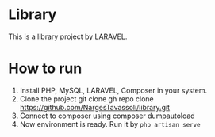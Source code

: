 # Library
This is a library project by LARAVEL.

# How to run
1. Install PHP, MySQL, LARAVEL, Composer in your system.
2. Clone the project git clone gh repo clone https://github.com/NargesTavassoli/library.git
3. Connect to composer using composer dumpautoload
4. Now environment is ready. Run it by `php artisan serve`
